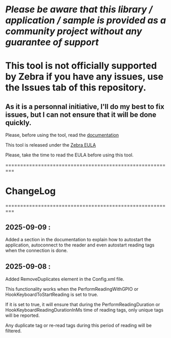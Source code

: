 *Please be aware that this library / application / sample is provided as a community project without any guarantee of support*
=========================================================
# This tool is not officially supported by Zebra if you have any issues, use the Issues tab of this repository.
## As it is a personnal initiative, I'll do my best to fix issues, but I can not ensure that it will be done quickly.

Please, before using the tool, read the [documentation](https://github.com/ltrudu/FXP20KeyInjector_Releases/blob/master/FXP20KeyInjector-HowTo.docx?raw=true)

This tool is released under the [Zebra EULA](https://github.com/ltrudu/FXP20KeyInjector_Releases/blob/master/EULA.txt)

Please, take the time to read the EULA before using this tool.

=========================================================
# ChangeLog
=========================================================

## 2025-09-09 :

Added a section in  the documentation to explain how to autostart the application, autoconnect to the reader and even autostart reading tags when the connection is done.


## 2025-09-08 : 

Added RemoveDuplicates element in the Config.xml file.

This functionality works when the PerformReadingWithGPIO or HookKeyboardToStartReading is set to true.

If it is set to true, it will ensure that during the PerformReadingDuration or HookKeyboardReadingDurationInMs time of reading tags, only unique tags will be reported.

Any duplicate tag or re-read tags during this period of reading will be filtered.
